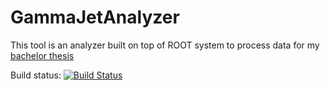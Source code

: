 # GammaJetAnalyzer

This tool is an analyzer built on top of ROOT system to process data for my [bachelor thesis](http://stefano.sinigardi.it/published/BS_Sinigardi_thesis.pdf)

Build status: [![Build Status](https://travis-ci.org/cenit/GammaJetAnalyzer.svg?branch=master)](https://travis-ci.org/cenit/GammaJetAnalyzer)
